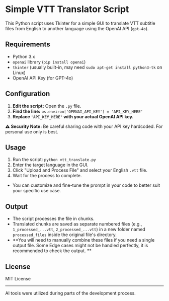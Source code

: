 # Simple VTT Translator Script

This Python script uses Tkinter for a simple GUI to translate VTT subtitle files from English to another language using the OpenAI API (`gpt-4o`).

## Requirements

* Python 3.x
* `openai` library (`pip install openai`)
* `tkinter` (usually built-in, may need `sudo apt-get install python3-tk` on Linux)
* OpenAI API Key (for GPT-4o)

## Configuration

1.  **Edit the script:** Open the `.py` file.
2.  **Find the line:** `os.environ['OPENAI_API_KEY'] = 'API_KEY_HERE'`
3.  **Replace `'API_KEY_HERE'` with your actual OpenAI API key.**

**⚠️ Security Note:** Be careful sharing code with your API key hardcoded. For personal use only is best.

## Usage

1.  Run the script: `python vtt_translate.py`
2.  Enter the target language in the GUI.
3.  Click "Upload and Process File" and select your English `.vtt` file.
4.  Wait for the process to complete.

* You can customize and fine-tune the prompt in your code to better suit your specific use case.

## Output

* The script processes the file in chunks.
* Translated chunks are saved as separate numbered files (e.g., `1_processed_...vtt`, `2_processed_...vtt`) in a new folder named `processed_files` inside the original file's directory.
* **You will need to manually combine these files if you need a single output file. Some Edge cases might not be handled perfectly, it is recommended to check the output. **


## License

MIT License

---
AI tools were utilized during parts of the development process.
